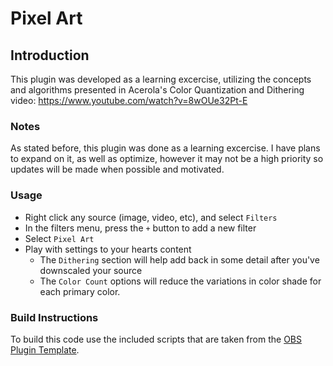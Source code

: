 # Pixel Art

## Introduction

This plugin was developed as a learning excercise, utilizing the concepts and algorithms presented in Acerola's Color Quantization and Dithering video: https://www.youtube.com/watch?v=8wOUe32Pt-E

### Notes

As stated before, this plugin was done as a learning excercise. I have plans to expand on it, as well as optimize, however it may not be a high priority so updates will be made when possible and motivated.

### Usage

* Right click any source (image, video, etc), and select `Filters`
* In the filters menu, press the `+` button to add a new filter
* Select `Pixel Art`
* Play with settings to your hearts content
    * The `Dithering` section will help add back in some detail after you've downscaled your source
    * The `Color Count` options will reduce the variations in color shade for each primary color.


### Build Instructions

To build this code use the included scripts that are taken from the [OBS Plugin Template](https://github.com/obsproject/obs-plugintemplate).
